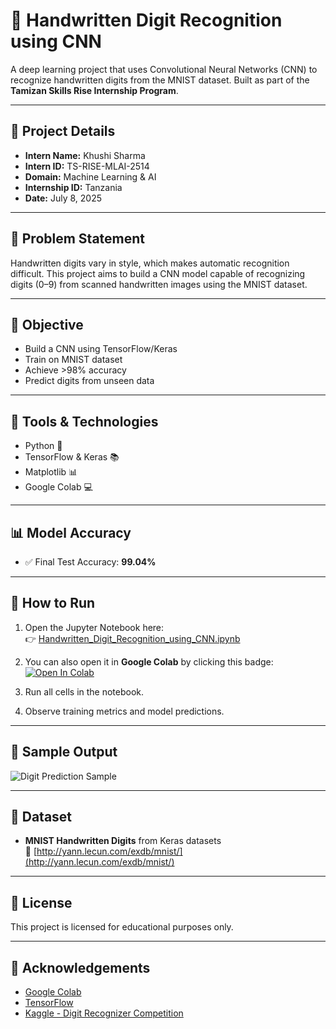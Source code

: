 # 🧠 Handwritten Digit Recognition using CNN

A deep learning project that uses Convolutional Neural Networks (CNN) to recognize handwritten digits from the MNIST dataset. Built as part of the **Tamizan Skills Rise Internship Program**.

---

## 📌 Project Details

- **Intern Name:** Khushi Sharma  
- **Intern ID:** TS-RISE-MLAI-2514  
- **Domain:** Machine Learning & AI  
- **Internship ID:** Tanzania  
- **Date:** July 8, 2025

---

## 🧾 Problem Statement
Handwritten digits vary in style, which makes automatic recognition difficult. This project aims to build a CNN model capable of recognizing digits (0–9) from scanned handwritten images using the MNIST dataset.

---

## 🎯 Objective
- Build a CNN using TensorFlow/Keras  
- Train on MNIST dataset  
- Achieve >98% accuracy  
- Predict digits from unseen data  

---

## 🔧 Tools & Technologies
- Python 🐍  
- TensorFlow & Keras 📚  
- Matplotlib 📊  
- Google Colab 💻  

---

## 📊 Model Accuracy
- ✅ Final Test Accuracy: **99.04%**

---

## 📁 How to Run
1. Open the Jupyter Notebook here:  
   👉 [Handwritten_Digit_Recognition_using_CNN.ipynb](https://github.com/khushisharma-hub/Handwritten-Digit-Recognition/blob/main/Handwritten_Digit_Recognition_using_CNN.ipynb)

2. You can also open it in **Google Colab** by clicking this badge:  
   [![Open In Colab](https://colab.research.google.com/assets/colab-badge.svg)](https://github.com/khushisharma-hub/Handwritten-Digit-Recognition/blob/main/Handwritten_Digit_Recognition_using_CNN.ipynb)

3. Run all cells in the notebook.  
4. Observe training metrics and model predictions.

---

## 📌 Sample Output

![Digit Prediction Sample](https://upload.wikimedia.org/wikipedia/commons/2/27/MnistExamples.png)

---

## 📎 Dataset
- **MNIST Handwritten Digits** from Keras datasets  
  🔗 [http://yann.lecun.com/exdb/mnist/](http://yann.lecun.com/exdb/mnist/)

---

## 📜 License
This project is licensed for educational purposes only.

---

## 🙌 Acknowledgements
- [Google Colab](https://colab.research.google.com/)  
- [TensorFlow](https://www.tensorflow.org/)  
- [Kaggle - Digit Recognizer Competition](https://www.kaggle.com/c/digit-recognizer)
